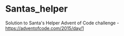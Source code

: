 # Santas_helper
Solution to Santa's Helper Advent of Code challenge - https://adventofcode.com/2015/day/1
